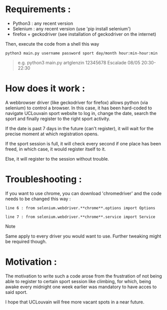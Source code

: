 # Requirements :

- Python3 : any recent version
- Selenium : any recent version (use 'pip install selenium')
- firefox + geckodriver (see installation of geckodriver on the internet)

Then, execute the code from a shell this way

```
python3 main.py username password sport day/month hour:min-hour:min
```

> e.g. python3 main.py artglenzin 12345678 Escalade 08/05 20:30-22:30

# How does it work :

A webbrowser driver (like geckodriver for firefox) allows python (via selenium) to control a browser. In this case, it has been hard-coded to navigate UCLouvain sport website to log in, change the date, search the sport and finally register to the right sport activity.

If the date is past 7 days in the future (can't register), it will wait for the precise moment at which registration opens.

If the sport session is full, it will check every second if one place has been freed, in which case, it would register itself to it.

Else, it will register to the session without trouble.

# Troubleshooting :

If you want to use chrome, you can download 'chromedriver' and the code needs to be changed this way :

```
line 6 : from selenium.webdriver.**chrome**.options import Options
```
```
line 7 : from selenium.webdriver.**chrome**.service import Service
```

> [!NOTE]
> Same apply to every driver you would want to use. Further tweaking might be required though.


# Motivation :

The motivation to write such a code arose from the frustration of not being able to register to certain sport session like climbing, for which, being awake every midnight one week earlier was mandatory to have acces to said sport.

I hope that UCLouvain will free more vacant spots in a near future.
